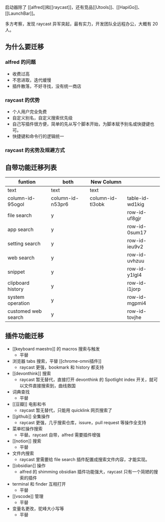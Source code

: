 
启动器除了 [[alfred]]和[[raycast]]，还有竞品[[Utools]]、[[HapiGo]]、[[LaunchBar]]。

多方考察，发现 raycast 异军突起，最有实力，开发团队全远程办公，大概有 20 人。

## 为什么要迁移

### alfred 的问题

- 收费过高
- 不思进取，迭代缓慢
- 插件散落，不好寻找，没有统一商店

### raycast 的优势

- 个人用户完全免费
- 自定义别名，自定义搜索优先级
- 自己写插件很方便，简单的先从写个脚本开始，为脚本赋予别名或快捷键也可。
- 快捷键和命令行的逻辑统一

### raycast 的劣势及规避方式

## 自带功能迁移列表

| funtion             | both             | New Column       |                 |
| ------------------- | ---------------- | ---------------- | --------------- |
| text                | text             | text             |                 |
| column-id-95ogol    | column-id-n53pr6 | column-id-tl3obk | table-id-wd1kig |
| file search         | y                |                  | row-id-uf8gjr   |
| app search          | y                |                  | row-id-0sum17   |
| setting search      | y                |                  | row-id-ieu9v2   |
| web search          | y                |                  | row-id-uvhzuu   |
| snippet             | y                |                  | row-id-y1lgl4   |
| clipboard history   | y                |                  | row-id-i1jorp   |
| system operation    | y                |                  | row-id-mgpmi4   |
| customed web search | y                |                  | row-id-tovjhe   |

## 插件功能迁移

- [[keyboard maestro]] 的 macros 搜索与触发
	- 平替
- 浏览器 tabs 搜索，平替 [[chrome-omni插件]]
	- raycast 更强，bookmark 和 history 都支持
- [[devonthink]] 搜索
	- raycast 暂无替代，直接打开 devonthink 的 Spotlight index 开关，就可以文件直接搜索到，曲线救国
- 词典查找
	- 平替
- [[豆瓣]] 电影和书
	- raycast 暂无替代，只能用 quicklink 网页搜索了
- [[github]] 全集操作
	- raycast 更强，几乎搜索仓库，issure，pull request 等操作全支持
- 菜单栏操作搜索
	- 平替。raycast 自带，alfred 需要插件增强
- [[notion]] 搜索
	- 平替
- 文件内搜索
	- raycast 里需要给 file search 插件配置成搜索文件内容，才能实现。
- [[obsidian]] 操作
	- alfred 的 shimming obsidian 插件功能强大，raycast 只有一个简陋的搜索的插件
- terminal 和 finder 互相打开
	- 平替
- [[vscode]] 管理
	- 平替
- 变量名更改，驼峰大小写等
	- 平替
